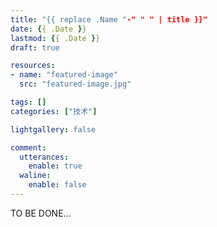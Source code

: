 ```yaml
---
title: "{{ replace .Name "-" " " | title }}"
date: {{ .Date }}
lastmod: {{ .Date }}
draft: true

resources:
- name: "featured-image"
  src: "featured-image.jpg"

tags: []
categories: ["技术"]

lightgallery: false

comment:
  utterances:
    enable: true
  waline:
    enable: false
---
```


TO BE DONE...
